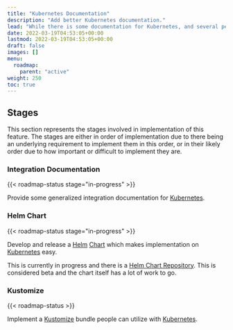 ```yaml
---
title: "Kubernetes Documentation"
description: "Add better Kubernetes documentation."
lead: "While there is some documentation for Kubernetes, and several people have it working, better documentation is needed."
date: 2022-03-19T04:53:05+00:00
lastmod: 2022-03-19T04:53:05+00:00
draft: false
images: []
menu:
  roadmap:
    parent: "active"
weight: 250
toc: true
---
```


## Stages

This section represents the stages involved in implementation of this feature. The stages are either in order of
implementation due to there being an underlying requirement to implement them in this order, or in their likely order
due to how important or difficult to implement they are.

### Integration Documentation

{{< roadmap-status stage="in-progress" >}}

Provide some generalized integration documentation for [Kubernetes].

### Helm Chart

{{< roadmap-status stage="in-progress" >}}

Develop and release a [Helm] [Chart](https://helm.sh/docs/topics/charts/) which makes implementation on [Kubernetes]
easy.

This is currently in progress and there is a [Helm Chart Repository](https://charts.authelia.com). This is considered
beta and the chart itself has a lot of work to go.

### Kustomize

{{< roadmap-status >}}

Implement a [Kustomize] bundle people can utilize with [Kubernetes].

[Helm]: https://helm.sh/
[Kubernetes]: https://kubernetes.io/
[Kustomize]: https://kustomize.io/
